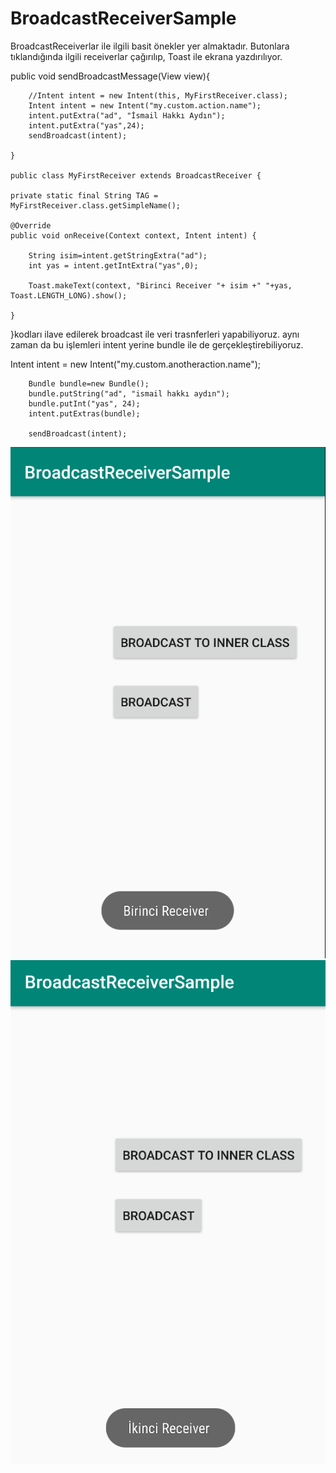 # BroadcastReceiverSample

BroadcastReceiverlar ile ilgili basit önekler yer almaktadır. Butonlara tıklandığında ilgili receiverlar çağırılıp, Toast ile ekrana yazdırılıyor.

 public void sendBroadcastMessage(View view){

        //Intent intent = new Intent(this, MyFirstReceiver.class);
        Intent intent = new Intent("my.custom.action.name");
        intent.putExtra("ad", "İsmail Hakkı Aydın");
        intent.putExtra("yas",24);
        sendBroadcast(intent);

    }
    
    public class MyFirstReceiver extends BroadcastReceiver {

    private static final String TAG = MyFirstReceiver.class.getSimpleName();

    @Override
    public void onReceive(Context context, Intent intent) {

        String isim=intent.getStringExtra("ad");
        int yas = intent.getIntExtra("yas",0);

        Toast.makeText(context, "Birinci Receiver "+ isim +" "+yas, Toast.LENGTH_LONG).show();

    }
}kodları ilave edilerek broadcast ile veri trasnferleri yapabiliyoruz. aynı zaman da bu işlemleri intent yerine bundle ile de gerçekleştirebiliyoruz.

 Intent intent = new Intent("my.custom.anotheraction.name");
 
        Bundle bundle=new Bundle();
        bundle.putString("ad", "ismail hakkı aydın");
        bundle.putInt("yas", 24);
        intent.putExtras(bundle);
 
        sendBroadcast(intent);
 

![alt text](https://github.com/ihaydinn/BroadcastReceiverSample/blob/master/broadcastreceiver.png)
![alt text](https://github.com/ihaydinn/BroadcastReceiverSample/blob/master/broadcastreceiver2.png)
